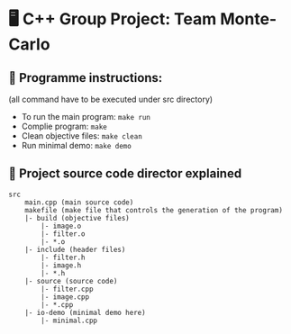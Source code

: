 # 🖥️ C++ Group Project: Team Monte-Carlo

## 🧪 Programme instructions:

(all command have to be executed under src directory)

+ To run the main program: `make run`
+ Complie program: `make`
+ Clean objective files: `make clean`
+ Run minimal demo: `make demo`

## 🔎 Project source code director explained

```
src
    main.cpp (main source code)
    makefile (make file that controls the generation of the program)
	|- build (objective files)
		|- image.o
        |- filter.o
        |- *.o
	|- include (header files)
		|- filter.h
		|- image.h
        |- *.h
	|- source (source code)
		|- filter.cpp
		|- image.cpp
        |- *.cpp
    |- io-demo (minimal demo here)
		|- minimal.cpp
```


